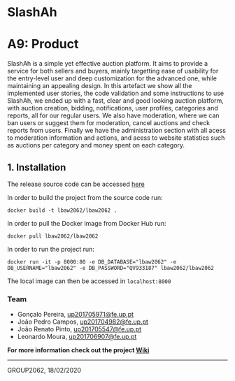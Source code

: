# SlashAh

# A9: Product

SlashAh is a simple yet effective auction platform. It aims to provide a service 
for both sellers and buyers, mainly targetting ease of usability for the 
entry-level user and deep customization for the advanced one, while maintaining 
an appealing design.
In this artefact we show all the implemented user stories, the code validation 
and some instructions to use SlashAh, we ended up with a fast, clear and good 
looking auction platform, with auction creation, bidding, notifications, user 
profiles, categories and reports, all for our regular users. We also have 
moderation, where we can ban users or suggest them for moderation, cancel 
auctions and check reports from users. Finally we have the administration 
section with all acess to moderation information and actions, and acess to 
website statistics such as auctions per category and money spent on each 
category.

## 1. Installation

The release source code can be accessed [here](https://git.fe.up.pt/lbaw/lbaw1920/lbaw2062/-/tree/A9)

In order to build the project from the source code run:
```shell
docker build -t lbaw2062/lbaw2062 .
```

In order to pull the Docker image from Docker Hub run:
```shell
docker pull lbaw2062/lbaw2062
```

In order to run the project run:
```shell
docker run -it -p 8000:80 -e DB_DATABASE="lbaw2062" -e DB_USERNAME="lbaw2062" -e DB_PASSWORD="QV933187" lbaw2062/lbaw2062
```

The local image can then be accessed in `localhost:8000`

### Team

* Gonçalo Pereira, up201705971@fe.up.pt
* João Pedro Campos, up201704982@fe.up.pt
* João Renato Pinto, up201705547@fe.up.pt
* Leonardo Moura, up201706907@fe.up.pt

**For more information check out the project [Wiki](../wikis/home)**

***
GROUP2062, 18/02/2020